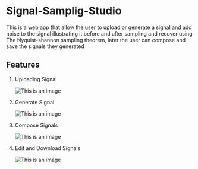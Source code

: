  # Signal-Samplig-Studio
 This is a web app that allow the user to upload or generate a signal and add noise to the signal illustrating it before and after sampling and recover using The Nyquist-shannon sampling theorem, later the user can compose and save the signals they generated 
 ## Features
 1. Uploading Signal 
    
    ![This is an image](https://github.com/Amrmohamed090/DSP_task1_19/blob/main/Screenshot%20(192).png)

 2. Generate Signal

    ![This is an image](https://github.com/Amrmohamed090/DSP_task1_19/blob/main/Screenshot%20(193).png)

 3. Compose Signals

    ![This is an image](https://github.com/Amrmohamed090/DSP_task1_19/blob/main/Screenshot%20(194).png)

 4. Edit and Download Signals 

    ![This is an image](https://github.com/Amrmohamed090/DSP_task1_19/blob/main/Screenshot%20(195).png)
               


